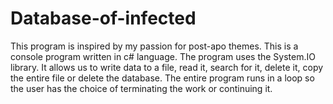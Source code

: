 # Database-of-infected
This program is inspired by my passion for post-apo themes. This is a console program written in c# language.
The program uses the System.IO library. It allows us to write data to a file, read it, search for it, delete it, copy the entire file or delete the database.
The entire program runs in a loop so the user has the choice of terminating the work or continuing it.
